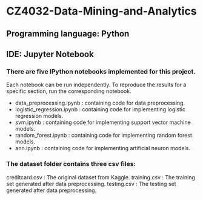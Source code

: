 # CZ4032-Data-Mining-and-Analytics
## Programming language: Python
## IDE: Jupyter Notebook

### There are five IPython notebooks implemented for this project.
Each notebook can be run independently.
To reproduce the results for a specific section, run the corresponding notebook.

+ data_preprocessing.ipynb : containing code for data preprocessing.
+ logistic_regression.ipynb : containing code for implementing logistic regression models.
+ svm.ipynb : containing code for implementing support vector machine models.
+ random_forest.ipynb : containing code for implementing random forest models.
+ ann.ipynb : containing code for implementing artificial neuron models.

### The dataset folder contains three csv files:
creditcard.csv : The original dataset from Kaggle.
training.csv : The training set generated after data preprocessing. 
testing.csv : The testing set generated after data preprocessing.
